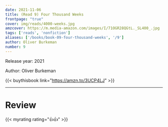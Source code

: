 ```yaml
---
date: 2021-11-06
title: (Read 9) Four Thousand Weeks
frontpage: "true"
cover: img/reads/4000-weeks.jpg
amzcover: https://m.media-amazon.com/images/I/71OGR28QGtL._SL400_.jpg
tags: ['reads', 'nonfiction']
aliases: ['/books/book-09-four-thousand-weeks', '/9']
author: Oliver Burkeman
number: 9
---
```


Release year: 2021

Author: Oliver Burkeman

{{< buythisbook link="https://amzn.to/3UCP4LJ" >}}

---

# Review

{{< myrating rating="👍👍" >}}

